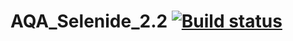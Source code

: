 # AQA_Selenide_2.2 [![Build status](https://ci.appveyor.com/api/projects/status/1h3ptb0k16rgp2r5/branch/master?svg=true)](https://ci.appveyor.com/project/SergeiVlasov1/aqa-selenide-2-2/branch/master)
